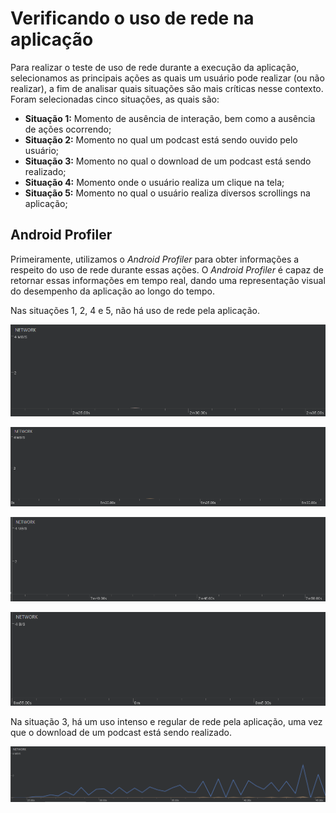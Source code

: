 Verificando o uso de rede na aplicação
=============

Para realizar o teste de uso de rede durante a execução da aplicação, selecionamos as principais ações as quais um usuário pode realizar (ou não realizar), a fim de analisar quais situações são mais críticas nesse contexto. Foram selecionadas cinco situações, as quais são:

- **Situação 1:** Momento de ausência de interação, bem como a ausência de ações ocorrendo;
- **Situação 2:** Momento no qual um podcast está sendo ouvido pelo usuário;
- **Situação 3:** Momento no qual o download de um podcast está sendo realizado;
- **Situação 4:** Momento onde o usuário realiza um clique na tela;
- **Situação 5:** Momento no qual o usuário realiza diversos scrollings na aplicação;

Android Profiler
-----------------
Primeiramente, utilizamos o *Android Profiler* para obter informações a respeito do uso de rede durante essas ações. O *Android Profiler* é capaz de retornar essas informações em tempo real, dando uma representação visual do desempenho da aplicação ao longo do tempo.

Nas situações 1, 2, 4 e 5, não há uso de rede pela aplicação.

![UnitTestsResult](Images/AndroidProfiler/Rede/rede_sem_interacao.png)

![UnitTestsResult](Images/AndroidProfiler/Rede/rede_play_podcast.png)

![UnitTestsResult](Images/AndroidProfiler/Rede/rede_clique_tela.png)

![UnitTestsResult](Images/AndroidProfiler/Rede/rede_scrolling_tela.png)

Na situação 3, há um uso intenso e regular de rede pela aplicação, uma vez que o download de um podcast está sendo realizado.

![UnitTestsResult](Images/AndroidProfiler/Rede/rede_download_podcast.png)
